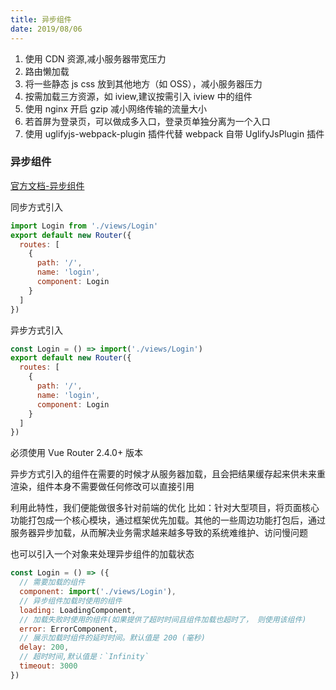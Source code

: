 ```yaml
---
title: 异步组件
date: 2019/08/06
---
```


1. 使用 CDN 资源,减小服务器带宽压力
2. 路由懒加载
3. 将一些静态 js css 放到其他地方（如 OSS），减小服务器压力
4. 按需加载三方资源，如 iview,建议按需引入 iview 中的组件
5. 使用 nginx 开启 gzip 减小网络传输的流量大小
6. 若首屏为登录页，可以做成多入口，登录页单独分离为一个入口
7. 使用 uglifyjs-webpack-plugin 插件代替 webpack 自带 UglifyJsPlugin 插件

### 异步组件

[官方文档-异步组件](https://cn.vuejs.org/v2/guide/components-dynamic-async.html#异步组件)

同步方式引入

```js
import Login from './views/Login'
export default new Router({
  routes: [
    {
      path: '/',
      name: 'login',
      component: Login
    }
  ]
})
```

异步方式引入

```js
const Login = () => import('./views/Login')
export default new Router({
  routes: [
    {
      path: '/',
      name: 'login',
      component: Login
    }
  ]
})
```

必须使用 Vue Router 2.4.0+ 版本

异步方式引入的组件在需要的时候才从服务器加载，且会把结果缓存起来供未来重渲染，组件本身不需要做任何修改可以直接引用

利用此特性，我们便能做很多针对前端的优化
比如：针对大型项目，将页面核心功能打包成一个核心模块，通过框架优先加载。其他的一些周边功能打包后，通过服务器异步加载，从而解决业务需求越来越多导致的系统难维护、访问慢问题

也可以引入一个对象来处理异步组件的加载状态

```js
const Login = () => ({
  // 需要加载的组件
  component: import('./views/Login'),
  // 异步组件加载时使用的组件
  loading: LoadingComponent,
  // 加载失败时使用的组件(如果提供了超时时间且组件加载也超时了， 则使用该组件)
  error: ErrorComponent,
  // 展示加载时组件的延时时间。默认值是 200 (毫秒)
  delay: 200,
  // 超时时间,默认值是：`Infinity`
  timeout: 3000
})
```
